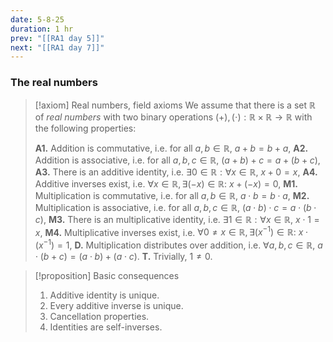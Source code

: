 ```yaml
---
date: 5-8-25
duration: 1 hr
prev: "[[RA1 day 5]]"
next: "[[RA1 day 7]]"
---
```

### The real numbers
>[!axiom] Real numbers, field axioms
> We assume that there is a set $\mathbb{R}$ of *real numbers* with two binary operations $(+),(\cdot):\mathbb{R}\times \mathbb{R}\to \mathbb{R}$ with the following properties:
> 
> **A1.** Addition is commutative, i.e. for all $a,b\in \mathbb{R}$, $a+b=b+a$,
> **A2.** Addition is associative, i.e. for all $a,b,c\in \mathbb{R}$, $(a+b)+c=a+(b+c)$,
> **A3.** There is an additive identity, i.e. $\exists 0\in \mathbb{R}:\forall x\in \mathbb{R},\ x+0=x$,
> **A4.** Additive inverses exist, i.e. $\forall x\in \mathbb{R},\exists(-x)\in \mathbb{R}:\ x+(-x)=0$,
> **M1.** Multiplication is commutative, i.e. for all $a,b\in \mathbb{R}$, $a\cdot b=b\cdot a$,
> **M2.** Multiplication is associative, i.e. for all $a,b,c\in \mathbb{R}$, $(a\cdot b)\cdot c=a\cdot(b\cdot c)$,
> **M3.** There is an multiplicative identity, i.e. $\exists 1\in \mathbb{R}:\forall x\in \mathbb{R},\ x\cdot{1}=x$,
> **M4.** Multiplicative inverses exist, i.e. $\forall 0\ne x\in \mathbb{R},\exists(x ^{-1})\in \mathbb{R}:\ x\cdot(x ^{-1})=1$,
> **D.** Multiplication distributes over addition, i.e. $\forall a,b,c\in \mathbb{R}$, $a\cdot(b+c)=(a\cdot b)+(a\cdot c)$.
> **T.** Trivially, $1\ne 0$.

>[!proposition] Basic consequences
> 1. Additive identity is unique.
> 2. Every additive inverse is unique.
> 3. Cancellation properties.
> 4. Identities are self-inverses.